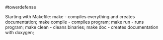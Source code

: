 #towerdefense

Starting with Makefile:
make - compiles everything and creates documentation;
make compile - compiles program;
make run - runs program;
make clean - cleans binaries;
make doc - creates documentation with doxygen;
